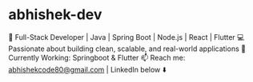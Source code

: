 # abhishek-dev
🚀 Full-Stack Developer | Java | Spring Boot | Node.js | React | Flutter   💻 Passionate about building clean, scalable, and real-world applications   🌱 Currently Working: Springboot &amp; Flutter   📫 Reach me: abhishekcode80@gmail.com | LinkedIn below ⬇️  
